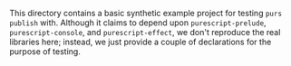 This directory contains a basic synthetic example project for testing `purs
publish` with. Although it claims to depend upon `purescript-prelude`,
`purescript-console`, and `purescript-effect`, we don't reproduce the real
libraries here; instead, we just provide a couple of declarations for the
purpose of testing.
